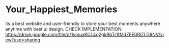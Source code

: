 # Your_Happiest_Memories
its a best website and user-friendly to store your best moments anywhere anytime with best ui design.
CHECK IMPLEMENTATION:
https://drive.google.com/file/d/1vmuxKCL4q2gkBbTr1tMdZFE0RlZLD9NV/view?usp=sharing
